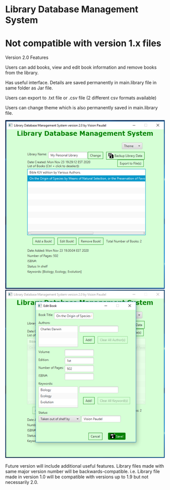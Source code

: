 # Library Database Management System
# Not compatible with version 1.x files
Version 2.0 Features

Users can add books, view and edit book information and remove books from the library.

Has useful interface. Details are saved permanently in main.library file in same folder as Jar file.

Users can export to .txt file or .csv file (2 different csv formats available)

Users can change theme which is also permanently saved in main.library file.

<img src="https://github.com/Vision-Paudel/LibraryDBMS/blob/main/LibraryDBMS_ver2.0a.png" alt="Image could not be displayed">
<img src="https://github.com/Vision-Paudel/LibraryDBMS/blob/main/LibraryDBMS_ver2.0b.png" alt="Image could not be displayed">

Future version will include additional useful features. Library files made with same major version number will be backwards-compatible. i.e. Library file made in version 1.0 will be compatible with versions up to 1.9 but not necessarily 2.0.
